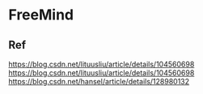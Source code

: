 # FreeMind

## Ref

https://blog.csdn.net/lituusliu/article/details/104560698
https://blog.csdn.net/lituusliu/article/details/104560698
https://blog.csdn.net/hansel/article/details/128980132
